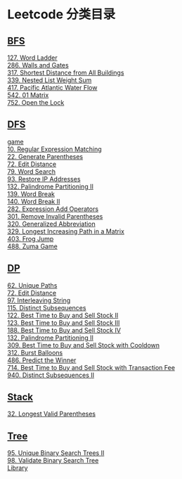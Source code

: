 # Leetcode 分类目录

## [BFS](https://github.com/Ryannx/Leetcode/tree/master/BFS/src)
[127. Word Ladder](https://github.com/Ryannx/Leetcode/tree/master/BFS/src/LC_127)  
[286. Walls and Gates](https://github.com/Ryannx/Leetcode/tree/master/BFS/src/LC_286)  
[317. Shortest Distance from All Buildings](https://github.com/Ryannx/Leetcode/tree/master/BFS/src/LC_317)  
[339. Nested List Weight Sum](https://github.com/Ryannx/Leetcode/tree/master/BFS/src/LC_339)  
[417. Pacific Atlantic Water Flow](https://github.com/Ryannx/Leetcode/tree/master/BFS/src/LC_417)  
[542. 01 Matrix](https://github.com/Ryannx/Leetcode/tree/master/BFS/src/LC_542)  
[752. Open the Lock](https://github.com/Ryannx/Leetcode/tree/master/BFS/src/LC_752)

## [DFS](https://github.com/Ryannx/Leetcode/tree/master/DFS/src)
[game](https://github.com/Ryannx/Leetcode/tree/master/DFS/src/GAME)  
[10. Regular Expression Matching](https://github.com/Ryannx/Leetcode/tree/master/DFS/src/LC_10)  
[22. Generate Parentheses](https://github.com/Ryannx/Leetcode/tree/master/DFS/src/LC_22)  
[72. Edit Distance](https://github.com/Ryannx/Leetcode/tree/master/DFS/src/LC_72)  
[79. Word Search](https://github.com/Ryannx/Leetcode/tree/master/DFS/src/LC_79)  
[93. Restore IP Addresses](https://github.com/Ryannx/Leetcode/tree/master/DFS/src/LC_93)  
[132. Palindrome Partitioning II](https://github.com/Ryannx/Leetcode/tree/master/DFS/src/LC_132)  
[139. Word Break](https://github.com/Ryannx/Leetcode/tree/master/DFS/src/LC_139)  
[140. Word Break II](https://github.com/Ryannx/Leetcode/tree/master/DFS/src/LC_140)  
[282. Expression Add Operators](https://github.com/Ryannx/Leetcode/tree/master/DFS/src/LC_282)  
[301. Remove Invalid Parentheses](https://github.com/Ryannx/Leetcode/tree/master/DFS/src/LC_301)  
[320. Generalized Abbreviation](https://github.com/Ryannx/Leetcode/tree/master/DFS/src/LC_320)  
[329. Longest Increasing Path in a Matrix](https://github.com/Ryannx/Leetcode/tree/master/DFS/src/LC_329)  
[403. Frog Jump](https://github.com/Ryannx/Leetcode/tree/master/DFS/src/LC_403)  
[488. Zuma Game](https://github.com/Ryannx/Leetcode/tree/master/DFS/src/LC_488)  


## [DP](https://github.com/Ryannx/Leetcode/tree/master/DP/src)
[62. Unique Paths](https://github.com/Ryannx/Leetcode/tree/master/DP/src/LC_62)  
[72. Edit Distance](https://github.com/Ryannx/Leetcode/tree/master/DP/src/LC_72)   
[97. Interleaving String](https://github.com/Ryannx/Leetcode/tree/master/DP/src/LC_97)  
[115. Distinct Subsequences](https://github.com/Ryannx/Leetcode/tree/master/DP/src/LC_115)  
[122. Best Time to Buy and Sell Stock II]()  
[123. Best Time to Buy and Sell Stock III]()  
[188. Best Time to Buy and Sell Stock IV](https://github.com/Ryannx/Leetcode/tree/11/04/2021/DP/src/LC_188)  
[132. Palindrome Partitioning II](https://github.com/Ryannx/Leetcode/tree/master/DP/src/LC_132)  
[309. Best Time to Buy and Sell Stock with Cooldown]()  
[312. Burst Balloons](https://github.com/Ryannx/Leetcode/tree/master/DP/src/LC_312)  
[486. Predict the Winner](https://github.com/Ryannx/Leetcode/tree/master/DP/src/LC_486)  
[714. Best Time to Buy and Sell Stock with Transaction Fee]()  
[940. Distinct Subsequences II](https://github.com/Ryannx/Leetcode/tree/master/DP/src/LC_940)

## [Stack](https://github.com/Ryannx/Leetcode/tree/master/Stack/src)
[32. Longest Valid Parentheses](https://github.com/Ryannx/Leetcode/tree/master/Stack/src/LC_32)  


## [Tree](https://github.com/Ryannx/Leetcode/tree/master/Tree/src)
[95. Unique Binary Search Trees II](https://github.com/Ryannx/Leetcode/tree/master/Tree/src/LC_95)  
[98. Validate Binary Search Tree](https://github.com/Ryannx/Leetcode/tree/master/Tree/src/LC_98)  
[Library](https://github.com/Ryannx/Leetcode/tree/master/Tree/src/Library)  
